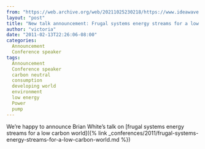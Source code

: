 ```yaml
---
from: "https://web.archive.org/web/20211025230218/https://www.ideawave.ca/new-talk-announcement-frugal-systems-energy-streams-for-a-low-carbon-world/"
layout: "post"
title: "New talk announcement: Frugal systems energy streams for a low carbon world"
author: "victoria"
date: "2011-02-13T22:26:06-08:00"
categories:
  Announcement
  Conference speaker
tags: 
  Announcement
  Conference speaker
  carbon neutral
  consumption
  developing world
  environment
  low energy
  Power
  pump
---
```


We’re happy to announce Brian White’s talk on [frugal systems energy streams for a low carbon world]({% link _conferences/2011/frugal-systems-energy-streams-for-a-low-carbon-world.md %})

